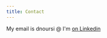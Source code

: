 ```yaml
---
title: Contact
---
```


My email is dnoursi @ <university domain>
I'm <a href="https://linkedin.com/in/dnoursi">on Linkedin</a>
